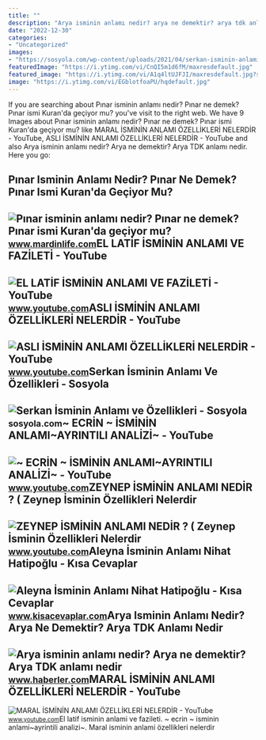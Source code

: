 ```yaml
---
title: ""
description: "Arya isminin anlamı nedir? arya ne demektir? arya tdk anlamı nedir"
date: "2022-12-30"
categories:
- "Uncategorized"
images:
- "https://sosyola.com/wp-content/uploads/2021/04/serkan-isminin-anlami-ve-ozellikleri.jpg"
featuredImage: "https://i.ytimg.com/vi/CnQI5m1d6fM/maxresdefault.jpg"
featured_image: "https://i.ytimg.com/vi/A1q4ltUJFJI/maxresdefault.jpg?sqp=-oaymwEmCIAKENAF8quKqQMa8AEB-AH-CYAC0AWKAgwIABABGGUgZShlMA8=&amp;rs=AOn4CLDEPYBfIjZ2V5WYOCU7Sbvd2wRJ0Q"
image: "https://i.ytimg.com/vi/EGblotfoaPU/hqdefault.jpg"
---
```


If you are searching about Pınar isminin anlamı nedir? Pınar ne demek? Pınar ismi Kuran'da geçiyor mu? you've visit to the right web. We have 9 Images about Pınar isminin anlamı nedir? Pınar ne demek? Pınar ismi Kuran'da geçiyor mu? like MARAL İSMİNİN ANLAMI ÖZELLİKLERİ NELERDİR - YouTube, ASLI İSMİNİN ANLAMI ÖZELLİKLERİ NELERDİR - YouTube and also Arya isminin anlamı nedir? Arya ne demektir? Arya TDK anlamı nedir. Here you go:

Pınar Isminin Anlamı Nedir? Pınar Ne Demek? Pınar Ismi Kuran'da Geçiyor Mu?
---------------------------------------------------------------------------

 ![Pınar isminin anlamı nedir? Pınar ne demek? Pınar ismi Kuran'da geçiyor mu?](https://www.mardinlife.com/uploads/2021/04/pinar-isminin-anlami-nedir-pinar-ne-demek-56857.jpg) <small>www.mardinlife.com</small>EL LATİF İSMİNİN ANLAMI VE FAZİLETİ - YouTube
---------------------------------------------

 ![EL LATİF İSMİNİN ANLAMI VE FAZİLETİ - YouTube](https://i.ytimg.com/vi/CnQI5m1d6fM/maxresdefault.jpg) <small>www.youtube.com</small>ASLI İSMİNİN ANLAMI ÖZELLİKLERİ NELERDİR - YouTube
--------------------------------------------------

 ![ASLI İSMİNİN ANLAMI ÖZELLİKLERİ NELERDİR - YouTube](https://i.ytimg.com/vi/A1q4ltUJFJI/maxresdefault.jpg?sqp=-oaymwEmCIAKENAF8quKqQMa8AEB-AH-CYAC0AWKAgwIABABGGUgZShlMA8=&rs=AOn4CLDEPYBfIjZ2V5WYOCU7Sbvd2wRJ0Q) <small>www.youtube.com</small>Serkan İsminin Anlamı Ve Özellikleri - Sosyola
----------------------------------------------

 ![Serkan İsminin Anlamı ve Özellikleri - Sosyola](https://sosyola.com/wp-content/uploads/2021/04/serkan-isminin-anlami-ve-ozellikleri.jpg) <small>sosyola.com</small>~ ECRİN ~ İSMİNİN ANLAMI~AYRINTILI ANALİZİ~ - YouTube
-----------------------------------------------------

 ![~ ECRİN ~ İSMİNİN ANLAMI~AYRINTILI ANALİZİ~ - YouTube](https://i.ytimg.com/vi/EGblotfoaPU/hqdefault.jpg) <small>www.youtube.com</small>ZEYNEP İSMİNİN ANLAMI NEDİR ? ( Zeynep İsminin Özellikleri Nelerdir
-------------------------------------------------------------------

 ![ZEYNEP İSMİNİN ANLAMI NEDİR ? ( Zeynep İsminin Özellikleri Nelerdir](https://i.ytimg.com/vi/LDYkHc6HUHk/maxresdefault.jpg) <small>www.youtube.com</small>Aleyna İsminin Anlamı Nihat Hatipoğlu - Kısa Cevaplar
-----------------------------------------------------

 ![Aleyna İsminin Anlamı Nihat Hatipoğlu - Kısa Cevaplar](https://www.kisacevaplar.com/wp-content/uploads/2022/07/Aleyna-Isminin-Anlami-Nihat-Hatipoglu-768x527.jpg) <small>www.kisacevaplar.com</small>Arya Isminin Anlamı Nedir? Arya Ne Demektir? Arya TDK Anlamı Nedir
------------------------------------------------------------------

 ![Arya isminin anlamı nedir? Arya ne demektir? Arya TDK anlamı nedir](https://i.hbrcdn.com/haber/2020/01/21/arya-isminin-anlami-nedir-arya-ne-demektir-arya-12836977_7702_amp.jpg) <small>www.haberler.com</small>MARAL İSMİNİN ANLAMI ÖZELLİKLERİ NELERDİR - YouTube
---------------------------------------------------

 ![MARAL İSMİNİN ANLAMI ÖZELLİKLERİ NELERDİR - YouTube](https://i.ytimg.com/vi/f8fcWvqdVkw/maxresdefault.jpg?sqp=-oaymwEmCIAKENAF8quKqQMa8AEB-AHUBoAC4AOKAgwIABABGGUgVihQMA8=&rs=AOn4CLCxyrdcwNb55uz43HPbDSJdtKK2MA) <small>www.youtube.com</small>El lati̇f i̇smi̇ni̇n anlami ve fazi̇leti̇. ~ ecri̇n ~ i̇smi̇ni̇n anlami~ayrintili anali̇zi̇~. Maral i̇smi̇ni̇n anlami özelli̇kleri̇ nelerdi̇r
